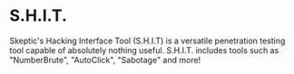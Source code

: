 # S.H.I.T.
Skeptic's Hacking Interface Tool (S.H.I.T) is a versatile penetration testing tool capable of absolutely nothing useful. S.H.I.T. includes tools such as "NumberBrute", "AutoClick", "Sabotage" and more!
